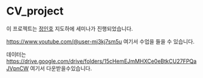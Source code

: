 # CV_project
이 프로젝트는 [정인호](https://github.com/inhovation97) 지도하에 세미나가 진행되었습니다.

https://www.youtube.com/@user-mj3kj7sm5u 여기서 수업을 들을 수 있습니다.

데이터는 https://drive.google.com/drive/folders/15cHemEJmMHXCe0eBtkCU27FPQaJVpnCW 여기서 다운받을수있습니다.
